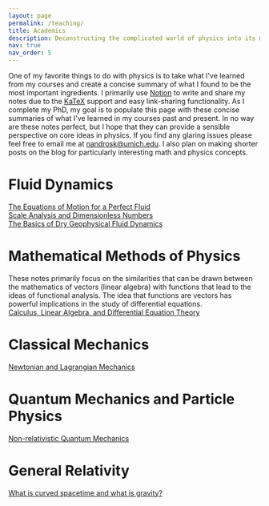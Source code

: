 ```yaml
---
layout: page
permalink: /teaching/
title: Academics
description: Deconstructing the complicated world of physics into its most interesting and powerful parts.
nav: true
nav_order: 5
---
```


One of my favorite things to do with physics is to take what I've learned from my courses and create a concise summary of what I found to be the most important ingredients. I primarily use <a href="https://www.notion.so/">Notion</a> to write and share my notes due to the <a href="https://katex.org/docs/supported.html">KaTeX</a> support and easy link-sharing functionality. As I complete my PhD, my goal is to populate this page with these concise summaries of what I've learned in my courses past and present. In no way are these notes perfect, but I hope that they can provide a sensible perspective on core ideas in physics. If you find any glaring issues please feel free to email me at <a href="mailto:nandrosk@umich.edu">nandrosk@umich.edu</a>. I also plan on making shorter posts on the blog for particularly interesting math and physics concepts.


# Fluid Dynamics

<a href="https://leaf-softball-ec9.notion.site/Perfect-Fluids-4a107405202542cbb494e5bb0c9d0758?pvs=4">The Equations of Motion for a Perfect Fluid</a>
<br />
<a href="http://leaf-softball-ec9.notion.site">Scale Analysis and Dimensionless Numbers</a>
<br />
<a href="https://leaf-softball-ec9.notion.site/GFD-Midterm-1-Review-3b70e6733ffb4b6bb008fb3155960036?pvs=4">The Basics of Dry Geophysical Fluid Dynamics</a>

# Mathematical Methods of Physics

These notes primarily focus on the similarities that can be drawn between the mathematics of vectors (linear algebra) with functions that lead to the ideas of functional analysis.  The idea that functions are vectors has powerful implications in the study of differential equations.
<br />
<a href="https://fluorescent-shirt-7d3.notion.site/Classical-Mechanics-6bcf887287814330b5eb7bf9eff3f143?pvs=4">Calculus, Linear Algebra, and Differential Equation Theory</a>

# Classical Mechanics

<a href="https://fluorescent-shirt-7d3.notion.site/Classical-Mechanics-6bcf887287814330b5eb7bf9eff3f143?pvs=4">Newtonian and Lagrangian Mechanics</a>

# Quantum Mechanics and Particle Physics

<a href="https://fluorescent-shirt-7d3.notion.site/Quantum-Mechanics-61458fad712c401da7cfc4841ade8515?pvs=4">Non-relativistic Quantum Mechanics</a>

# General Relativity

<a href="https://fluorescent-shirt-7d3.notion.site/Core-Concepts-e706217804f54065801a456abb318316?pvs=4">What is curved spacetime and what is gravity?</a>